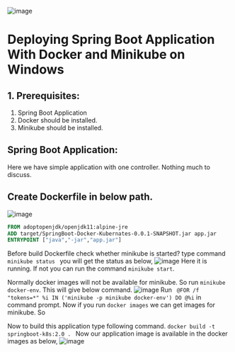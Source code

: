 ![image](https://user-images.githubusercontent.com/8769673/134659883-da20ee62-e053-45fc-a723-487f09581991.png)

# Deploying Spring Boot Application With Docker and Minikube on Windows

## 1. Prerequisites:
1) Spring Boot Application
2) Docker should be installed.
3) Minikube should be installed.

## Spring Boot Application:
Here we have simple application with one controller. Nothing much to discuss.

## Create Dockerfile in  below path.
![image](https://user-images.githubusercontent.com/8769673/134660602-d33daffb-4584-4ced-a44e-70a10c692fa9.png)

```Dockerfile
FROM adoptopenjdk/openjdk11:alpine-jre
ADD target/SpringBoot-Docker-Kubernates-0.0.1-SNAPSHOT.jar app.jar
ENTRYPOINT ["java","-jar","app.jar"]
```
Before build Dockerfile check whether minikube is started?
type command ```minikube status ```
you will get the status as below,
![image](https://user-images.githubusercontent.com/8769673/134661341-b577ea42-3693-45a5-ae77-6e8b8001cdc8.png)
Here it is running. If not you can run the command ``` minikube start ```.

Normally docker images will not be available for minikube. So run ```minikube docker-env```. This will give below command.
![image](https://user-images.githubusercontent.com/8769673/134661870-54683154-00aa-45c9-9807-dce59df01a3c.png)
Run 
``` @FOR /f "tokens=*" %i IN ('minikube -p minikube docker-env') DO @%i``` in command prompt. Now if you run ```docker images``` we can get images for minikube. So

Now to build this application type following command. 
````docker build -t springboot-k8s:2.0 . ````
Now our application image is available in the docker images as below,
![image](https://user-images.githubusercontent.com/8769673/134662595-3d08179d-fc31-4f22-8417-25ea595a68f2.png)
